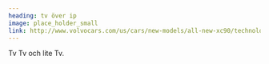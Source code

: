 ```yaml
---
heading: tv över ip
image: place_holder_small
link: http://www.volvocars.com/us/cars/new-models/all-new-xc90/technology
---
```

Tv Tv och lite Tv.

